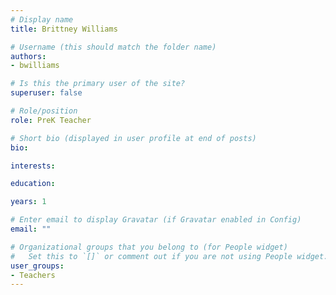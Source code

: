 ```yaml
---
# Display name
title: Brittney Williams

# Username (this should match the folder name)
authors:
- bwilliams

# Is this the primary user of the site?
superuser: false

# Role/position
role: PreK Teacher

# Short bio (displayed in user profile at end of posts)
bio:

interests:

education:

years: 1

# Enter email to display Gravatar (if Gravatar enabled in Config)
email: ""

# Organizational groups that you belong to (for People widget)
#   Set this to `[]` or comment out if you are not using People widget.
user_groups:
- Teachers
---
```


